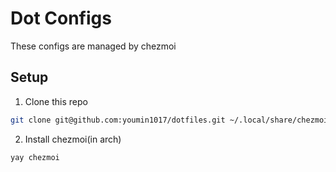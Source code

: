 # Dot Configs

These configs are managed by chezmoi

## Setup

1. Clone this repo
  ```sh
  git clone git@github.com:youmin1017/dotfiles.git ~/.local/share/chezmoi
  ```
2. Install chezmoi(in arch)
  ```sh
  yay chezmoi
  ```

